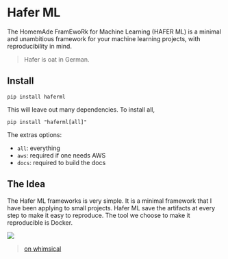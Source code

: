# Hafer ML

The HomemAde FramEwoRk for Machine Learning (HAFER ML) is a minimal and unambitious framework for your machine learning projects, with reproducibility in mind.

> Hafer is oat in German.

## Install

```
pip install haferml
```

This will leave out many dependencies. To install all,

```
pip install "haferml[all]"
```

The extras options:
- `all`: everything
- `aws`: required if one needs AWS
- `docs`: required to build the docs


## The Idea

The Hafer ML frameworks is very simple. It is a minimal framework that I have been applying to small projects. Hafer ML save the artifacts at every step to make it easy to reproduce. The tool we choose to make it reproducible is Docker.

![](https://datumorphism.leima.is/blog/data-science/assets/a-simple-machine-learning-framework/simple_framework_ml_projects.png)
> [on whimsical](https://whimsical.com/hafer-ml-WMGCWpDixJG9S3PAFWey1i)

